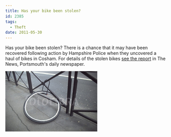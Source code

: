 ```yaml
---
title: Has your bike been stolen?
id: 2385
tags:
  - Theft
date: 2011-05-30
---
```


Has your bike been stolen? There is a chance that it may have been recovered following action by Hampshire Police when they uncovered a haul of bikes in Cosham. For details of the stolen bikes [see the report](http://web.archive.org/web/20110606030915/http://www.portsmouth.co.uk/news/local/east-hampshire/could_your_bike_be_among_haul_seized_by_police_1_2720530) in The News, Portsmouth's daily newspaper.

![Stolen bicycle](/public/assets/stolen-bicycle.jpg)
